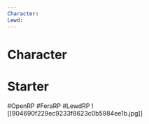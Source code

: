 ```yaml
---
Character: 
Lewd: 
---
```

# Character


# Starter


#OpenRP #FeraRP #LewdRP
![[904690f229ec9233f8623c0b5984ee1b.jpg]]